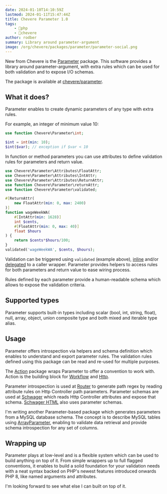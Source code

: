 ```yaml
---
date: 2024-01-10T14:10:59Z
lastmod: 2024-01-11T15:47:44Z
title: Chevere Parameter 1.0
tags:
    - 🐘php
    - 🥑chevere
author: rodber
summary: Library around parameter-argument
image: /org/chevere/packages/parameter/parameter-social.png
---
```


New from Chevere is the [Parameter](https://chevere.org/packages/parameter) package. This software provides a library around parameter-argument, with extra rules which can be used for both validation and to expose I/O schemas.

The package is available at [chevere/parameter](https://github.com/chevere/parameter).

## What it does?

Parameter enables to create dynamic parameters of any type with extra rules.

For example, an integer of minimum value 10:

```php
use function Chevere\Parameter\int;

$int = int(min: 10);
$int($var); // exception if $var < 10
```

In function or method parameters you can use attributes to define validation rules for parameters and return value.

```php
use Chevere\Parameter\Attributes\FloatAttr;
use Chevere\Parameter\Attributes\IntAttr;
use Chevere\Parameter\Attributes\ReturnAttr;
use function Chevere\Parameter\returnAttr;
use function Chevere\Parameter\validated;

#[ReturnAttr(
    new FloatAttr(min: 0, max: 2400)
)]
function wageWeekWA(
    #[IntAttr(min: 1628)]
    int $cents,
    #[FloatAttr(min: 0, max: 40)]
    float $hours
) {
    return $cents*$hours/100;
}
validated('wageWeekWA', $cents, $hours);
```

Validation can be triggered using `validated` (example above), [inline](https://chevere.org/packages/parameter.html#inline-usage) and/or [delegated](https://chevere.org/packages/parameter.html#attribute-delegated-validation) to a caller wrapper. Parameter provides helpers to access rules for both parameters and return value to ease wiring process.

Rules defined by each parameter provide a human-readable schema which allows to expose the validation criteria.

## Supported types

Parameter supports built-in types including scalar (bool, int, string, float), null, array, object, union composite type and both mixed and iterable type alias.

## Usage

Parameter offers introspection via helpers and schema definition which enables to understand and export parameter rules. The validation rules defined using this package can be read and re-used for multiple purposes.

The [Action](https://chevere.org/packages/action) package wraps Parameter to offer a convention to work with. Action is the building block for [Workflow](https://chevere.org/packages/workflow) and [Http](https://chevere.org/packages/http).

Parameter introspection is used at [Router](https://chevere.org/packages/router) to generate path regex by reading attribute rules on Http Controller path parameters. Parameter schemas are used at [Schwager](https://chevere.org/packages/schwager) which reads Http Controller attributes and expose that schema. [Schwager HTML](https://github.com/chevere/schwager-html) also uses parameter schemas.

I'm writing another Parameter-based package which generates parameters from a MySQL database schema. The concept is to describe MySQL tables using [ArrayParameter](https://chevere.org/packages/parameter#array), enabling to validate data retrieval and provide schema introspection for any set of columns.

## Wrapping up

Parameter plays at low-level and is a flexible system which can be used to build anything on top of it. From simple wrappers up to full flagged conventions, it enables to build a solid foundation for your validation needs with a neat syntax backed on PHP's newest features introduced onwards PHP 8, like named arguments and attributes.

I'm looking forward to see what else I can built on top of it.
